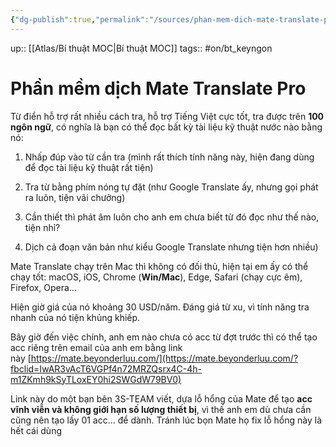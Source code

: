 ```yaml
---
{"dg-publish":true,"permalink":"/sources/phan-mem-dich-mate-translate-pro/"}
---
```


up:: [[Atlas/Bí thuật MOC\|Bí thuật MOC]] 
tags:: #on/bt_keyngon 

# Phần mềm dịch Mate Translate Pro

Từ điển hỗ trợ rất nhiều cách tra, hỗ trợ Tiếng Việt cực tốt, tra được trên **100 ngôn ngữ**, có nghĩa là bạn có thể đọc bất kỳ tài liệu kỹ thuật nước nào bằng nó:

1. Nhấp đúp vào từ cần tra (mình rất thích tính năng này, hiện đang dùng để đọc tài liệu kỹ thuật rất tiện)
    
2. Tra từ bằng phím nóng tự đặt (như Google Translate ấy, nhưng gọi phát ra luôn, tiện vãi chưởng)
    
3. Cần thiết thì phát âm luôn cho anh em chưa biết từ đó đọc như thế nào, tiện nhỉ?
    
4. Dịch cả đoạn văn bản như kiểu Google Translate nhưng tiện hơn nhiều)   

Mate Translate chạy trên Mac thì không có đối thủ, hiện tại em ấy có thể chạy tốt: macOS, iOS, Chrome (**Win/Mac**), Edge, Safari (chạy cực êm), Firefox, Opera...

Hiện giờ giá của nó khoảng 30 USD/năm. Đáng giá từ xu, vì tính năng tra nhanh của nó tiện khủng khiếp.

Bây giờ đến việc chính, anh em nào chưa có acc từ đợt trước thì có thể tạo acc riêng trên email của anh em bằng link này [https://mate.beyonderluu.com/](https://mate.beyonderluu.com/?fbclid=IwAR3vAcT6VGPf4n72MRZQsrx4C-4h-m1ZKmh9kSyTLoxEY0hi2SWGdW79BV0)

Link này do một bạn bên 3S-TEAM viết, dựa lỗ hổng của Mate để tạo **acc vĩnh viễn và không giới hạn số lượng thiết bị**, vì thế anh em dù chưa cần cũng nên tạo lấy 01 acc... để dành. Tránh lúc bọn Mate họ fix lỗ hổng này là hết cái dùng
